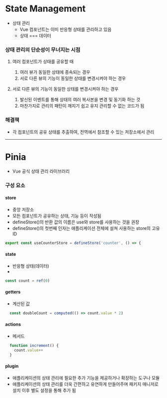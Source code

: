 # State Management
- 상태 관리
  - Vue 컴포넌트는 이미 반응형 상태를 관리하고 있음
  - 상태 === 데이터

### 상태 관리의 단순성이 무너지는 시점 
1. 여러 컴포넌트가 상태를 공유할 때
   1. 여러 뷰가 동일한 상태에 종속되는 경우
   2. 서로 다른 뷰의 기능이 동일한 상태를 변경시켜야 하는 경우
  
2. 서로 다른 뷰의 기능이 동일한 상태를 변경시켜야 하는 경우
   1. 발신된 이벤트를 통해 상태의 여러 복사본을 변경 및 동기화 하는 것
   2. 마찬가지로 관리의 패턴이 깨지기 쉽고 유지 관리할 수 없는 코드가 됨


### 해결책
- 각 컴포넌트의 공유 상태를 추출하여, 전역에서 참조할 수 있는 저장소에서 관리

---

# Pinia
- Vue 공식 상태 관리 라이브러리

### 구성 요소

#### store
- 중앙 저장소
- 모든 컴포넌트가 공유하는 상태, 기능 등이 작성됨
- defineStore()의 반환 값의 이름은 use와 store를 사용하는 것을 권장
- defineStore()의 첫번째 인자는 애플리케이션 전체에 설쳐 사용하는 store의 고유 ID

```js
export const useCounterStore = defineStore('counter', () => {
```

#### state
- 반응형 상태(데이터)
- 
```js
const count = ref(0)

```

#### getters
- 계산된 값
  
```js
  const doubleCount = computed(() => count.value * 2)


```

#### actions
- 메서드

```js
  function increment() {
    count.value++
  }

```

#### plugin
- 애플리케이션의 상태 관리에 필요한 추가 기능을 제공하거나 확장하는 도구나 모듈
- 애플리케이션의 상태 관리를 더욱 간편하고 유연하게 만들어주며 패키지 매니저로 설치 이후 별도 설정을 통해 추가 됨